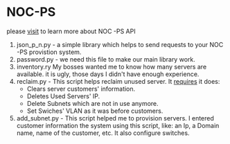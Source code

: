 
# NOC-PS

please [visit](https://www.noc-ps.com/downloads/PXE_API.html) to learn more about NOC -PS API

1. json_p_n.py - a simple library which helps to send requests to your  NOC -PS provistion system.
2. password.py - we need this file to make our main library work. 
3. inventory.ry My bosses wanted me to know how many servers are available.  it is ugly,  those days I didn't have enough experience.
4. reclaim.py - This script helps reclaim unused server. It [requires](https://github.com/efimlosev/corpcolo/tree/master/cabinetswitches) it does:
    * Clears  server  customers' information.
    * Deletes Used  Servers' IP.
    * Delete  Subnets which are not in use anymore.
    * Set Swiches' VLAN as it was before customers.
5. add_subnet.py - This script helped me to provision servers.  I entered customer information the system using this script, like: an Ip,  a Domain name, name of the  customer,  etc. It also configure switches.

 
